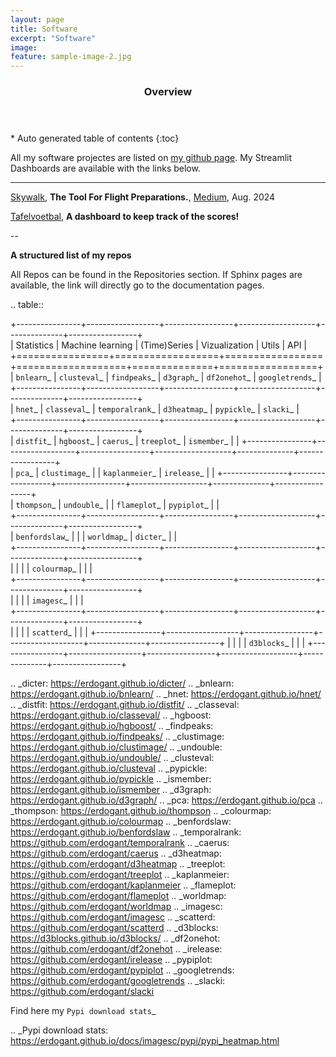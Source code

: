 ```yaml
---
layout: page
title: Software
excerpt: "Software"
image:
feature: sample-image-2.jpg
---
```




<section id="table-of-contents" class="toc">
  <header>
    <h3>Overview</h3>
  </header>
<div id="drawer" markdown="1">
*  Auto generated table of contents
{:toc}
</div>
</section><!-- /#table-of-contents -->


All my software projectes are listed on [my github page](https://github.com/erdogant).
My Streamlit Dashboards are available with the links below.

---

[Skywalk](https://skywalk.streamlit.app/), **The Tool For Flight Preparations.**, [Medium](https://erdogant.medium.com/skywalk-the-tool-for-flight-preparations-51c52d5a1ac0), Aug. 2024

[Tafelvoetbal](https://voetbal.streamlit.app/), **A dashboard to keep track of the scores!**


--


**A structured list of my repos**

All Repos can be found in the Repositories section. If Sphinx pages are available, the link will directly go to the documentation pages.

.. table::
  
  +----------------+------------------+-----------------+-------------------+--------------+-----------------+    
  | Statistics     | Machine learning | (Time)Series    | Vizualization     | Utils        | API             |    
  +================+==================+=================+===================+==============+=================+     
  | `bnlearn`_     | `clusteval`_     | `findpeaks`_    | `d3graph`_        | `df2onehot`_ | `googletrends`_ |     
  +----------------+------------------+-----------------+-------------------+--------------+-----------------+   
  | `hnet`_        | `classeval`_     | `temporalrank`_ | `d3heatmap`_      | `pypickle`_  | `slacki`_       |     
  +----------------+------------------+-----------------+-------------------+--------------+-----------------+     
  | `distfit`_     | `hgboost`_       | `caerus`_       | `treeplot`_       | `ismember`_  |                 |
  +----------------+------------------+-----------------+-------------------+--------------+-----------------+       
  | `pca`_         | `clustimage`_    |                 | `kaplanmeier`_    | `irelease`_  |                 |
  +----------------+------------------+-----------------+-------------------+--------------+-----------------+    
  | `thompson`_    | `undouble`_      |                 | `flameplot`_      | `pypiplot`_  |                 |                  
  +----------------+------------------+-----------------+-------------------+--------------+-----------------+    
  | `benfordslaw`_ |                  |                 | `worldmap`_       | `dicter`_    |                 |                  
  +----------------+------------------+-----------------+-------------------+--------------+-----------------+    
  |                |                  |                 | `colourmap`_      |              |                 |                  
  +----------------+------------------+-----------------+-------------------+--------------+-----------------+    
  |                |                  |                 | `imagesc`_        |              |                 |                  
  +----------------+------------------+-----------------+-------------------+--------------+-----------------+   
  |                |                  |                 | `scatterd`_       |              |                 | 
  +----------------+------------------+-----------------+-------------------+--------------+-----------------+ 
  |                |                  |                 | `d3blocks`_       |              |                 | 
  +----------------+------------------+-----------------+-------------------+--------------+-----------------+ 
  

.. _dicter: https://erdogant.github.io/dicter/
.. _bnlearn: https://erdogant.github.io/bnlearn/
.. _hnet: https://erdogant.github.io/hnet/
.. _distfit: https://erdogant.github.io/distfit/
.. _classeval: https://erdogant.github.io/classeval/
.. _hgboost: https://erdogant.github.io/hgboost/
.. _findpeaks: https://erdogant.github.io/findpeaks/
.. _clustimage: https://erdogant.github.io/clustimage/
.. _undouble:  https://erdogant.github.io/undouble/
.. _clusteval: https://erdogant.github.io/clusteval
.. _pypickle: https://erdogant.github.io/pypickle
.. _ismember: https://erdogant.github.io/ismember
.. _d3graph: https://erdogant.github.io/d3graph/
.. _pca: https://erdogant.github.io/pca
.. _thompson: https://erdogant.github.io/thompson
.. _colourmap: https://erdogant.github.io/colourmap
.. _benfordslaw: https://erdogant.github.io/benfordslaw
.. _temporalrank: https://github.com/erdogant/temporalrank
.. _caerus: https://github.com/erdogant/caerus
.. _d3heatmap: https://github.com/erdogant/d3heatmap
.. _treeplot: https://github.com/erdogant/treeplot
.. _kaplanmeier: https://github.com/erdogant/kaplanmeier
.. _flameplot: https://github.com/erdogant/flameplot
.. _worldmap: https://github.com/erdogant/worldmap
.. _imagesc: https://github.com/erdogant/imagesc
.. _scatterd: https://github.com/erdogant/scatterd
.. _d3blocks: https://d3blocks.github.io/d3blocks/
.. _df2onehot: https://github.com/erdogant/df2onehot
.. _irelease: https://github.com/erdogant/irelease
.. _pypiplot: https://github.com/erdogant/pypiplot
.. _googletrends: https://github.com/erdogant/googletrends
.. _slacki: https://github.com/erdogant/slacki


Find here my `Pypi download stats`_

.. _Pypi download stats: https://erdogant.github.io/docs/imagesc/pypi/pypi_heatmap.html



